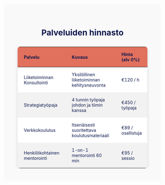 <style>
  /* Styling the navigation bar */
  .navbar {
      background-color: #e1705d; /* Red background color */
      overflow: hidden; /* Ensures the content is contained within the navbar */
      text-align: center; /* Centers the links */
  }

  /* Styling each link inside the navbar */
  .navbar a {
      display: inline-block; /* Display links horizontally */
      padding: 14px 20px; /* Padding inside each link */
      text-decoration: none; /* Removes underline from links */
      color: white; /* White text color */
      font-size: 14px; /* Font size for the links */
      transition: background-color 0.3s ease; /* Smooth transition for background color change */
  }

  /* Hover effect for the links */
  .navbar a:hover {
      background-color: #ddd; /* Light background when hovered */
      color: black; /* Change text color when hovered */
  }

  /* Active link styling (when a link is clicked or active) */
  .navbar a.active {
      background-color: #0e194d; /* Blue background for active link */
      color: white; /* Keep text white for active link */
  }

  /* Hamburger menu icon styling */
  .navbar .icon {
      z-index: 2;
      display: none;
      font-size: 27px;
      color: white;
      padding: 14px 20px;
      background-color: #0e194d;
      cursor: pointer;
  }

  /* For small screens (mobile devices) */
  @media screen and (max-width: 768px) {
      .navbar a {
          display: none; /* Hide the links by default */
          width: 100%; /* Make the links take full width */
          text-align: left; /* Align links to the left */
          padding: 14px; /* Adjust padding for the links */
      }

      .navbar a.active {
          background-color: #0e194d;
          color: white;
      }

      /* Display the hamburger icon */
      .navbar .icon {
          display: block;
      }

      /* When the hamburger icon is clicked, show the links */
      .navbar.responsive a {
          display: block;
      }

      .navbar.responsive .icon {
          position: absolute;
          right: 0;
          top: 0;
      }
  }

  /* Styling for the header with rolling text effect */
  .header {
      background-color: #0e194d;
      color: white;
      padding: 20px;
      text-align: center;
      position: relative;
      overflow: hidden;
  }

  /* Rolling text effect */
  .header h1 {
      display: inline-block;
      font-size: 27px;
      white-space: nowrap; /* Prevent the title from wrapping */
      animation: rollText 10s linear infinite; /* Apply animation to roll the text */
      position: relative;
      z-index: 2;
  }

  /* Keyframes for rolling text animation */
  @keyframes rollText {
      0% {
          transform: translateX(100%); /* Start off to the right */
      }
      100% {
          transform: translateX(-100%); /* End off to the left */
      }
  }

  /* New Text Section */
  .intro-text {
      text-align: center;
      padding: 40px;
      background-color: #f0f0f0; /* Light background for the text section */
  }

  .intro-text h2 {
      font-size: 24px;
      color: #0e194d;
  }

  .intro-text p {
      font-size: 14px;
      color: #0e194d;
  }

  /* Box Container */
  .box-container {
      display: grid;
      grid-template-columns: 1fr 1fr; /* Two columns for smaller boxes (Tarina and Palvelut) */
      gap: 10px;
      margin-top: 40px;
  }

  /* Make sure the boxes with background images (Palvelut and Koulutus) still stack vertically */
  .box-container .box-image {
      grid-column: span 2; /* These two boxes will span across both columns */
  }

  /* Box Styles */
  .box {
      background-color: #38B6FF;
      background-color: #0e194d;
      box-shadow: 2px 2px 5px rgba(0, 0, 0, 0.3), -2px -2px 5px rgba(92, 97, 102, 0.5);
      border: 1px solid #ddd;
      border-radius: 8px;
      text-align: center;
      padding: 20px; /* Increased padding */
      transition: transform 0.3s ease;
  }

  .box h3 {
      margin-bottom: 15px; /* Space between title and paragraph */
      font-size: 24px;
      text-shadow: 2px 2px 5px black; /* Horizontal shadow, vertical shadow, blur radius, color */
      color: #e1705d;
  }

  .box p {
      font-size: 14px;
      color: #e1705d;
  }

  .box:hover {
      transform: translateY(-10px);
  }

  /* Smaller Boxes with Reduced Width */
  .box-small {
      background-image: url('Pallot.jpg'); /* Corrected with url() */
      box-shadow: 2px 2px 5px rgba(0, 0, 0, 0.3), -2px -2px 5px rgba(92, 97, 102, 0.5);
      padding: 20px;
      height: 150px; /* Set a fixed height */
      border-radius: 8px;
      text-align: center;
      transition: transform 0.3s ease;
  }

  /* Box with Background Image */
  .box-image {
     background-image: url('Kuva24.jpg'); /* Corrected with url() */
      background-size: cover;
      background-position: center;
      color: #0e194d;
      padding: 40px;
      text-align: center;
      width: 100%; /* Set a fixed height */
      border-radius: 8px;
      box-shadow: 2px 2px 5px rgba(0, 0, 0, 0.3), -2px -2px 5px rgba(92, 97, 102, 0.5);
  }

  .box-image h3 {
      margin-bottom: 20px; /* Space between title and paragraph */
      font-size: 24px;
      color: #e1705d;
  }

  .box-image p {
      font-size: 14px;
      color: #e1705d;
  }

  footer {
      text-align: center;
      padding: 20px;
      background-color: #0e194d; /* Blue background for the footer */
      color: white; /* White text color */
  }

  footer a {
      text-decoration: none; /* Removes underline */
      color: white; /* Link color in the footer */
      font-size: 16px; /* Optional: Adjust font size for links */
      margin: 0 10px; /* Add spacing between links */
      transition: color 0.3s ease; /* Smooth transition for color change */
  }

  footer a:hover {
      color: #FF5733; /* Color when hovered (e.g., light orange) */
  }

  footer a:visited {
      color: #8E44AD; /* Purple color after the link is visited */
  }

  /* Footer Bottom */
  .footer-bottom {
      padding-top: 10px;
  }

  /* Add space between the last box and footer */
  section {
      padding-bottom: 40px; /* Space between content and footer */
  }

  /* Pricing Section Styles */
  .pricing-section {
      background-color: #f9f9f9;
      padding: 40px 20px;
      text-align: center;
  }

  .pricing-title {
      font-size: 26px;
      color: #0e194d;
      margin-bottom: 30px;
  }

  .pricing-table-container {
      overflow-x: auto;
  }

  .pricing-table {
      width: 90%;
      max-width: 900px;
      margin: 0 auto;
      border-collapse: collapse;
      background-color: white;
      box-shadow: 0 2px 10px rgba(0, 0, 0, 0.15);
      border-radius: 8px;
      overflow: hidden;
  }

  .pricing-table th,
  .pricing-table td {
      padding: 15px 20px;
      text-align: left;
      font-size: 14px;
      color: #0e194d;
  }

  .pricing-table thead {
      background-color: #e1705d;
      color: white;
  }

  .pricing-table tbody tr:nth-child(even) {
      background-color: #f2f2f2;
  }

  .pricing-table tbody tr:hover {
      background-color: #ffe5e0;
  }
</style>

<!-- Your existing HTML content... -->

<section>
  <div class="box-container">
    <!-- Existing boxes go here -->
  </div>

  <!-- Pricing Section -->
  <section class="pricing-section">
    <h2 class="pricing-title">Palveluiden hinnasto</h2>
    <div class="pricing-table-container">
      <table class="pricing-table">
        <thead>
          <tr>
            <th>Palvelu</th>
            <th>Kuvaus</th>
            <th>Hinta (alv 0%)</th>
          </tr>
        </thead>
        <tbody>
          <tr>
            <td>Liiketoiminnan Konsultointi</td>
            <td>Yksilöllinen liiketoiminnan kehitysneuvonta</td>
            <td>€120 / h</td>
          </tr>
          <tr>
            <td>Strategiatyöpaja</td>
            <td>4 tunnin työpaja johdon ja tiimin kanssa</td>
            <td>€450 / työpaja</td>
          </tr>
          <tr>
            <td>Verkkokoulutus</td>
            <td>Itsenäisesti suoritettava koulutusmateriaali</td>
            <td>€89 / osallistuja</td>
          </tr>
          <tr>
            <td>Henkilökohtainen mentorointi</td>
            <td>1-on-1 mentorointi 60 min</td>
            <td>€95 / sessio</td>
          </tr>
        </tbody>
      </table>
    </div>
  </section>
</section>
